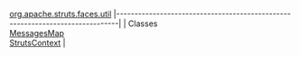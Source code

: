 [org.apache.struts.faces.util](../../../../../org/apache/struts/faces/util/package-summary.html.md)
|------------------------------------------------------------------------------|
| Classes                                                                      
  [MessagesMap](MessagesMap.html.md "class in org.apache.struts.faces.util")      
  [StrutsContext](StrutsContext.html.md "class in org.apache.struts.faces.util")  |


